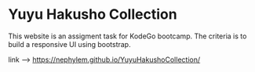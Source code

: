 # Yuyu Hakusho Collection

This website is an assigment task for KodeGo bootcamp. The criteria is to build a responsive UI using bootstrap. <br/> 

link --> https://nephylem.github.io/YuyuHakushoCollection/
